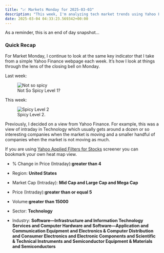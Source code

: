 ```yaml
---
title: "📈 Markets Monday for 2025-03-03"
description: "This week, I'm analyzing tech market trends using Yahoo Finance’s indicators for insights."
date: 2025-03-04 04:33:23.569342+00:00
---
```


<!-- buttondown-editor-mode: fancy --><p>As a reminder, this is an end of day snapshot…</p><h3 data-pm-slice="1 1 []">Quick Recap</h3><p>For Market Monday, I continue to look at the same key indicator that I take from a simple Yahoo Finance webpage each week. It’s how I look at things through the lens of the closing bell on Monday.</p><p>Last week:</p><figure><img src="https://assets.buttondown.email/images/dff44ed2-9685-48cc-a61d-7881bd977dc0.png?w=960&amp;fit=max" alt="Not so spicy" draggable="false"><figcaption>Not So Spicy Level 1?</figcaption></figure><p>This week:</p><figure><img src="https://assets.buttondown.email/images/32aed472-be11-4533-84d4-cc0791509c97.png?w=960&amp;fit=max" alt="Spicy Level 2" draggable="false"><figcaption>Spicy Level 2.</figcaption></figure><p>Previously, I decided on a view from Yahoo Finance. For example, this was a view of intraday in Technology which usually gets around a dozen or so interesting companies when the market is moving and a smaller handful of companies when the market is not moving as much.</p><p>If you are using <a target="_blank" rel="noopener noreferrer nofollow" href="https://finance.yahoo.com/research-hub/screener/">Yahoo Applied Filters for Stocks</a> screener you can bookmark your own heat map view.</p><ul><li><p>% Change in Price (Intraday):<strong>greater than 4</strong></p></li><li><p>Region: <strong>United States</strong></p></li><li><p>Market Cap (Intraday): <strong>Mid Cap and Large Cap and Mega Cap</strong></p></li><li><p>Price (Intraday):<strong>greater than or equal 5</strong></p></li><li><p>Volume:<strong>greater than 15000</strong></p></li><li><p>Sector: <strong>Technology</strong></p></li><li><p>Industry: <strong>Software—Infrastructure and Information Technology Services and Computer Hardware and Software—Application and Communication Equipment and Electronics &amp; Computer Distribution and Consumer Electronics and Electronic Components and Scientific &amp; Technical Instruments and Semiconductor Equipment &amp; Materials and Semiconductors</strong></p></li></ul>